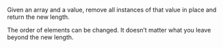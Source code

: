 Given an array and a value, remove all instances of that value in place and return the new length.

The order of elements can be changed. It doesn’t matter what you leave beyond the new length.
